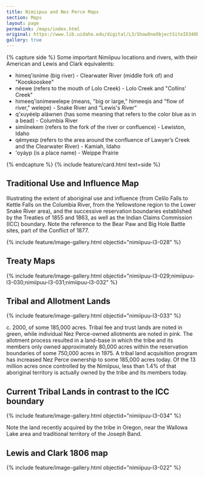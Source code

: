 ```yaml
---
title: Nimíipuu and Nez Perce Maps
section: Maps
layout: page
permalink: /maps/index.html
original: https://www.lib.uidaho.edu/digital/L3/ShowOneObjectSiteID34ObjectID145ExpeditionID.html
gallery: true
---
```

{% capture side %}
Some important Nimíipuu locations and rivers, with their American and Lewis and Clark equivalents:

- himeq'isnime (big river) - Clearwater River (middle fork of) and "Kooskooskee"
- néewe (refers to the mouth of Lolo Creek) - Lolo Creek and "Collins' Creek"
- himeeq'isnimewelepe (means, "big or large," himeeqis and "flow of river," welepe) - Snake River and "Lewis's River"
- q'xuyéelp aláwnen (has some meaning that refers to the color blue as in a bead) - Columbia River
- simíinekem (refers to the fork of the river or confluence) - Lewiston, Idaho
- qémyexp (refers to the area around the confluence of Lawyer’s Creek and the Clearwater River) - Kamiah, Idaho
- 'oyáyp (is a place name) - Weippe Prairie 

{% endcapture %}
{% include feature/card.html text=side %}

## Traditional Use and Influence Map 

Illustrating the extent of aboriginal use and influence (from Celilo Falls to Kettle Falls on the Columbia River, from the Yellowstone region to the Lower Snake River area), and the successive reservation boundaries established by the Treaties of 1855 and 1863, as well as the Indian Claims Commission (ICC) boundary. Note the reference to the Bear Paw and Big Hole Battle sites, part of the Conflict of 1877.

{% include feature/image-gallery.html objectid="nimiipuu-l3-028" %}

## Treaty Maps

{% include feature/image-gallery.html objectid="nimiipuu-l3-029;nimiipuu-l3-030;nimiipuu-l3-031;nimiipuu-l3-032" %}

## Tribal and Allotment Lands

{% include feature/image-gallery.html objectid="nimiipuu-l3-033" %}

c. 2000, of some 185,000 acres. Tribal fee and trust lands are noted in green, while individual Nez Perce-owned allotments are noted in pink. The allotment process resulted in a land-base in which the tribe and its members only owned approximately 80,000 acres within the reservation boundaries of some 750,000 acres in 1975. A tribal land acquisition program has increased Nez Perce ownership to some 185,000 acres today. Of the 13 million acres once controlled by the Nimíipuu, less than 1.4% of that aboriginal territory is actually owned by the tribe and its members today.

## Current Tribal Lands in contrast to the ICC boundary

{% include feature/image-gallery.html objectid="nimiipuu-l3-034" %}

Note the land recently acquired by the tribe in Oregon, near the Wallowa Lake area and traditional territory of the Joseph Band.

## Lewis and Clark 1806 map

{% include feature/image-gallery.html objectid="nimiipuu-l3-022" %}
